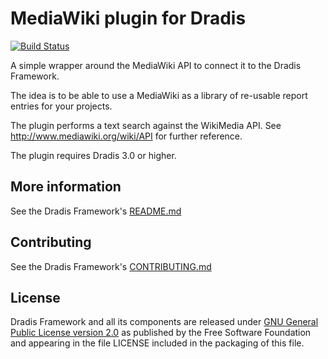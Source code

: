 # MediaWiki plugin for Dradis

[![Build Status](https://secure.travis-ci.org/dradis/dradis-mediawiki.png?branch=master)](http://travis-ci.org/dradis/dradis-mediawiki)


A simple wrapper around the MediaWiki API to connect it to the Dradis Framework.

The idea is to be able to use a MediaWiki as a library of re-usable report entries for your projects.

The plugin performs a text search against the WikiMedia API. See http://www.mediawiki.org/wiki/API for further reference.

The plugin requires Dradis 3.0 or higher.


## More information

See the Dradis Framework's [README.md](https://github.com/dradis/dradisframework/blob/master/README.md)


## Contributing

See the Dradis Framework's [CONTRIBUTING.md](https://github.com/dradis/dradisframework/blob/master/CONTRIBUTING.md)


## License

Dradis Framework and all its components are released under [GNU General Public License version 2.0](http://www.gnu.org/licenses/old-licenses/gpl-2.0.html) as published by the Free Software Foundation and appearing in the file LICENSE included in the packaging of this file.
